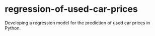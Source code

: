 # regression-of-used-car-prices
Developing a regression model for the prediction of used car prices in Python.
